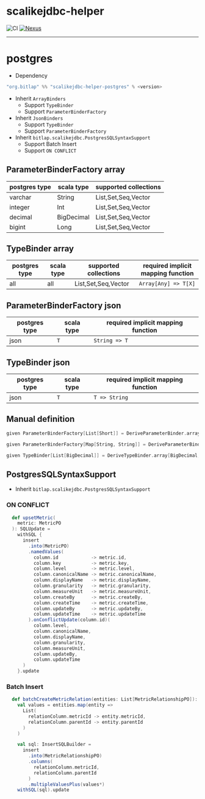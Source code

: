# scalikejdbc-helper

![CI][Badge-CI]  [![Nexus][Badge-Releases]][Link-Releases] 

[Badge-CI]: https://github.com/bitlap/scalikejdbc-helper/actions/workflows/ScalaCI.yml/badge.svg
[Badge-Releases]: https://img.shields.io/nexus/r/org.bitlap/scalikejdbc-helper-postgres_3?server=https%3A%2F%2Fs01.oss.sonatype.org
[Link-Releases]: https://s01.oss.sonatype.org/content/repositories/releases/org/bitlap/scalikejdbc-helper-postgres_3/

----

# postgres

- Dependency

```scala
"org.bitlap" %% "scalikejdbc-helper-postgres" % <version>
```

- Inherit `ArrayBinders`
  - Support `TypeBinder`
  - Support `ParameterBinderFactory`
- Inherit `JsonBinders`
  - Support `TypeBinder`
  - Support `ParameterBinderFactory`
- Inherit `bitlap.scalikejdbc.PostgresSQLSyntaxSupport`
  - Support Batch Insert
  - Support `ON CONFLICT`

## ParameterBinderFactory array
| postgres type | scala type | supported collections |
|---------------|------------|-----------------------|
| varchar       | String     | List,Set,Seq,Vector   |
| integer       | Int        | List,Set,Seq,Vector   |
| decimal       | BigDecimal | List,Set,Seq,Vector   |
| bigint        | Long       | List,Set,Seq,Vector   |

## TypeBinder array
| postgres type | scala type | supported collections | required implicit mapping function |
|---------------|------------|-----------------------|------------------------------------|
| all           | all        | List,Set,Seq,Vector   | `Array[Any] => T[X]`               |

## ParameterBinderFactory json
| postgres type | scala type | required implicit mapping function |
|---------------|------------|------------------------------------|
| json          | `T`        | `String => T`                      |

## TypeBinder json
| postgres type | scala type | required implicit mapping function |
|---------------|------------|------------------------------------|
| json          | `T`        | `T => String`                      |

## Manual definition
```scala
given ParameterBinderFactory[List[Short]] = DeriveParameterBinder.array[Short, List](ObjectType.Short, _.toArray)

given ParameterBinderFactory[Map[String, String]] = DeriveParameterBinder.json[Map[String, String]](toJson)

given TypeBinder[List[BigDecimal]] = DeriveTypeBinder.array[BigDecimal, List](_.toList.map(s => BigDecimal(s.toString)), Nil)
```

## PostgresSQLSyntaxSupport

- Inherit `bitlap.scalikejdbc.PostgresSQLSyntaxSupport`

### ON CONFLICT
``` scala
  def upsetMetric(
    metric: MetricPO
  ): SQLUpdate =
    withSQL {
      insert
        .into(MetricPO)
        .namedValues(
          column.id            -> metric.id,
          column.key           -> metric.key,
          column.level         -> metric.level,
          column.canonicalName -> metric.canonicalName,
          column.displayName   -> metric.displayName,
          column.granularity   -> metric.granularity,
          column.measureUnit   -> metric.measureUnit,
          column.createBy      -> metric.createBy,
          column.createTime    -> metric.createTime,
          column.updateBy      -> metric.updateBy,
          column.updateTime    -> metric.updateTime
        ).onConflictUpdate(column.id)(
          column.level,
          column.canonicalName,
          column.displayName,
          column.granularity,
          column.measureUnit,
          column.updateBy,
          column.updateTime
      )
    }.update
```

### Batch Insert

``` scala
  def batchCreateMetricRelation(entities: List[MetricRelationshipPO]): SQLUpdate =
    val values = entities.map(entity =>
      List(
        relationColumn.metricId -> entity.metricId,
        relationColumn.parentId -> entity.parentId
      )
    )

    val sql: InsertSQLBuilder =
      insert
        .into(MetricRelationshipPO)
        .columns(
          relationColumn.metricId,
          relationColumn.parentId
        )
        .multipleValuesPlus(values*)
    withSQL(sql).update
```
